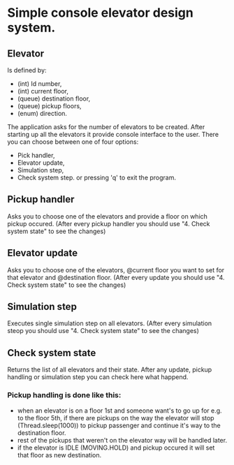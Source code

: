 # Simple console elevator design system.

## Elevator
Is defined by: 
- (int) Id number, 
- (int) current floor,
- (queue) destination floor,
- (queue) pickup floors,
- (enum) direction.

The application asks for the number of elevators to be created.
After starting up all the elevators it provide console interface to the user.
There you can choose between one of four options:
- Pick handler,
- Elevator update,
- Simulation step,
- Check system step.
or pressing 'q' to exit the program.

## Pickup handler
Asks you to choose one of the elevators and provide a floor on which pickup occured.
(After every pickup handler you should use "4. Check system state" to see the changes)

## Elevator update
Asks you to choose one of the elevators, @current floor you want to set for that elevator and @destination floor.
(After every update you should use "4. Check system state" to see the changes)

## Simulation step
Executes single simulation step on all elevators.
(After every simulation steop you should use "4. Check system state" to see the changes)

## Check system state
Returns the list of all elevators and their state. After any update, pickup handling or simulation step you can check here what happend.

### Pickup handling is done like this:
- when an elevator is on a floor 1st and someone want's to go up for e.g. to the floor 5th, if there are pickups on the way the elevator will stop (Thread.sleep(1000)) to pickup passenger and continue it's way to the destination floor. 
- rest of the pickups that weren't on the elevator way will be handled later.
- if the elevator is IDLE (MOVING.HOLD) and pickup occured it will set that floor as new destination.
